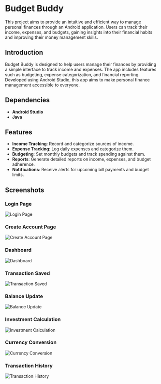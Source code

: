 # **Budget Buddy**

This project aims to provide an intuitive and efficient way to manage personal finances through an Android application. Users can track their income, expenses, and budgets, gaining insights into their financial habits and improving their money management skills.

## **Introduction**

Budget Buddy is designed to help users manage their finances by providing a simple interface to track income and expenses. The app includes features such as budgeting, expense categorization, and financial reporting. Developed using Android Studio, this app aims to make personal finance management accessible to everyone.

## **Dependencies**

- **Android Studio**
- **Java**

## **Features**

- **Income Tracking**: Record and categorize sources of income.
- **Expense Tracking**: Log daily expenses and categorize them.
- **Budgeting**: Set monthly budgets and track spending against them.
- **Reports**: Generate detailed reports on income, expenses, and budget adherence.
- **Notifications**: Receive alerts for upcoming bill payments and budget limits.

## **Screenshots**

### **Login Page**
![Login Page](images/Screenshot-2024-06-02-223606.png)

### **Create Account Page**
![Create Account Page](images/Screenshot-2024-06-02-223623.png)

### **Dashboard**
![Dashboard](images/Screenshot-2024-06-02-223722.png)

### **Transaction Saved**
![Transaction Saved](images/Screenshot-2024-06-02-223755.png)

### **Balance Update**
![Balance Update](images/Screenshot-2024-06-02-231204.png)

### **Investment Calculation**
![Investment Calculation](images/Screenshot-2024-06-02-231235.png)

### **Currency Conversion**
![Currency Conversion](images/Screenshot-2024-06-02-231250.png)

### **Transaction History**
![Transaction History](images/Screenshot-2024-06-02-231314.png)
